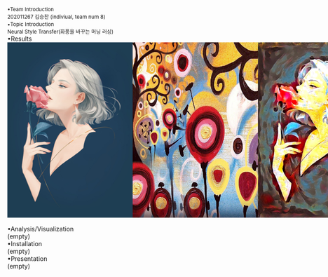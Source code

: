 <small>
•Team Introduction<br>
202011267 김승찬 (indiviual, team num 8)<br>
•Topic Introduction<br>
Neural Style Transfer(화풍을 바꾸는 머닝 러싱)<br>
</small>
•Results<br>
<div style="display:flex;">
  <img src="/output/combined_a01_candy height 50~1200/a01.jpg"  width="286" height="400"/>
  <img src="/output/combined_a01_candy height 50~1200/candy.jpg"  width="286" height="400"/>
  <img src="/output/combined_a01_candy height 50~1200/a01_candy_o_lbfgs_i_content_h_1200_m_vgg19_cw_100000.0_sw_30000.0_tv_1.0.jpg"  width="286" height="400"/>
</div>
<br>
•Analysis/Visualization<br>
(empty)<br>
•Installation<br>
(empty)<br>
•Presentation<br>
(empty)<br>
